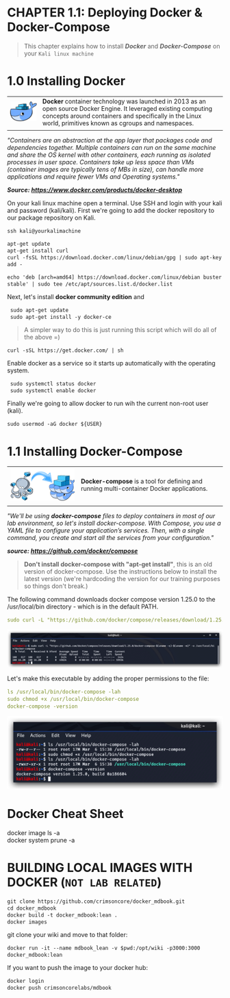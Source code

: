 #   CHAPTER 1.1: Deploying Docker & Docker-Compose
>This chapter explains how to install ***Docker*** and ***Docker-Compose*** on your `Kali linux machine`

1.0 Installing Docker
====

|   |   |
|---|---|
| ![Screenshot Github](./assets/01-docker.png) | **Docker** container technology was launched in 2013 as an open source Docker Engine. It leveraged existing computing concepts around containers and specifically in the Linux world, primitives known as cgroups and namespaces. |
|   |   |

_"Containers are an abstraction at the app layer that packages code and dependencies together. Multiple containers can run on the same machine and share the OS kernel with other containers, each running as isolated processes in user space. Containers take up less space than VMs (container images are typically tens of MBs in size), can handle more applications and require fewer VMs and Operating systems."_

***Source: https://www.docker.com/products/docker-desktop*** 


On your kali linux machine open a terminal. Use SSH and login with your kali and password (kali/kali). First we're going to add the docker repository to our package repository on Kali.

```code
ssh kali@yourkalimachine
```
 
 ```code
apt-get update
apt-get install curl
curl -fsSL https://download.docker.com/linux/debian/gpg | sudo apt-key add -
```

```code
echo 'deb [arch=amd64] https://download.docker.com/linux/debian buster stable' | sudo tee /etc/apt/sources.list.d/docker.list
```

Next, let's install **docker community edition** and 

```code
 sudo apt-get update
 sudo apt-get install -y docker-ce
```

>A simpler way to do this is just running this script which will do all of the above =)

```code
curl -sSL https://get.docker.com/ | sh
```

Enable docker as a service so it starts up automatically with the operating system.

```code
 sudo systemctl status docker
 sudo systemctl enable docker
```

Finally we're going to allow docker to run wih the current non-root user (kali).

```code
sudo usermod -aG docker ${USER}
```





1.1 Installing Docker-Compose
====

|   |   |
|---|---|
| ![Screenshot Github](./assets/01-docker-compose2.png) | **Docker-compose** is a tool for defining and running multi-container Docker applications. |
|   |   |

_"We'll be using **docker-compose** files to deploy containers in most of our lab environment, so let's install docker-compose. With Compose, you use a YAML file to configure your application’s services. Then, with a single command, you create and start all the services from your configuration."_

***source: https://github.com/docker/compose***

> **Don't install docker-compose with "apt-get install"**, this is an old version of docker-compose. Use the instructions below to install the latest version (we're hardcoding the version for our training purposes so things don't break.) 

The following command downloads docker compose version 1.25.0 to the /usr/local/bin directory - which is in the default PATH.

```yml
sudo curl -L "https://github.com/docker/compose/releases/download/1.25.0/docker-compose-$(uname -s)-$(uname -m)" -o /usr/local/bin/docker-compose
```

![Screenshot command](./assets/02-docker-compose-download.jpg)

Let's make this executable by adding the proper permissions to the file:

```yml
ls /usr/local/bin/docker-compose -lah
sudo chmod +x /usr/local/bin/docker-compose
docker-compose -version
```
![Screenshot command](./assets/01-docker-compose-chmod.jpg)

Docker Cheat Sheet
====
docker image ls -a  
docker system prune -a  

BUILDING LOCAL IMAGES WITH DOCKER (`NOT LAB RELATED`)
====

 

``` 
git clone https://github.com/crimsoncore/docker_mdbook.git
cd docker_mdbook
docker build -t docker_mdbook:lean .
docker images
```

git clone your wiki and move to that folder:

```
docker run -it --name mdbook_lean -v $pwd:/opt/wiki -p3000:3000 docker_mdbook:lean
```

If you want to push the image to your docker hub:

```
docker login
docker push crimsoncorelabs/mdbook
```